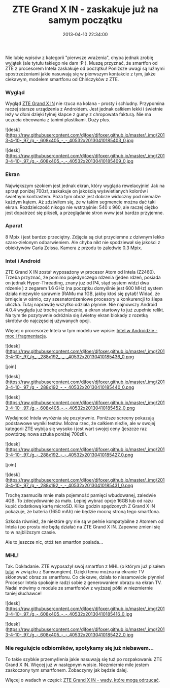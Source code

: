 ﻿---
layout:     post
title:      ZTE Grand X IN - zaskakuje już na samym początku
date:       2013-04-10 22:34:00
summary:    Nie lubię wpisów z kategorii &quot;pierwsze wrażenia&quot;, chyba jednak zrobię wyjątek (ale tytułu takiego nie dam :P ). Muszę przyznać, że smartfon od ZTE z procesorem Intela zaskakuje od początku! Poniższe uwagi są luźnymi spostrzeżeniami jakie nasuwają się w pierwszym kontakcie z tym, jakże ciek...
categories: urządzenia mobilne
---



Nie lubię wpisów z kategorii &quot;pierwsze wrażenia&quot;, chyba jednak zrobię wyjątek (ale tytułu takiego nie dam :P ). Muszę przyznać, że smartfon od ZTE z procesorem Intela zaskakuje od początku! Poniższe uwagi są luźnymi spostrzeżeniami jakie nasuwają się w pierwszym kontakcie z tym, jakże ciekawym, modelem smartfonu od Chińczyków z ZTE.



### Wygląd



Wygląd [ZTE Grand X IN](http://www.ztedevices.com/product/smart_phone/b79c4568-0090-4cde-8e0b-ca85f4352d1c.html) nie rzuca na kolana - prosty i schludny. Przypomina raczej starsze urządzenia z Androidem. Jest jednak całkiem lekki i świetnie leży w dłoni dzięki tylnej klapce z gumy z chropowata fakturą. Nie ma uczucia obcowania z tanimi plastikami. Duży plus.



![desk](https://raw.githubusercontent.com/djfoer/djfoxer.github.io/master/_img/2013-4-10-_97_/g_-_608x405_-_-_40532x20130410185403_0.jpg




![desk](https://raw.githubusercontent.com/djfoer/djfoxer.github.io/master/_img/2013-4-10-_97_/g_-_608x405_-_-_40532x20130410185409_0.jpg





### Ekran



Największym szokiem jest jednak ekran, który wygląda rewelacyjnie! Jak na sprzęt poniżej 700zł, zaskakuje on jakością wyświetlanych kolorów i świetnym kontrastem. Poza tym obraz jest dobrze widoczny pod niemalże każdym kątem. Aż zdziwiłem się, że w takim segmencie można dać taki ekran. Rozdzielczość nikogo nie wstrząśnie: 540 x 960, ale raczej ciężko jest dopatrzeć się pikseli, a przeglądanie stron www jest bardzo przyjemne. 



### Aparat



8 Mpix i jest bardzo przeciętny. Zdjęcia są ciut przyciemne z dziwnym lekko szaro-zielonym odbarwieniem. Ale chyba nikt nie spodziewał się jakości z obiektywów Carla Zeissa. Kamera z przodu to zaledwie 0.3 Mpix. 



### Intel i Android



ZTE Grand X IN został wyposażony w procesor Atom od Intela (Z2460). Trzeba przyznać, że pomimo pojedynczego rdzenia (jeden rdzeń, posiada on jednak Hyper-Threading, znany już od P4, stąd system widzi dwa rdzenie ) z zegarem 1.6 GHz (na początku domyślnie jest 600 MHz) system działa niezwykle sprawnie (RAMu ma 1GB, jakby ktoś się pytał)! Widać, że brnięcie w ośmio, czy szesnatordzeniowe procesory u konkurencji to ślepa uliczka. Tutaj naprawdę wszytko odziała płynnie. Nie najnowszy Android 4.0.4 wygląda już trochę archaicznie, a ekran startowy to już zupełnie relikt. Na tym tle pozytywnie odróżnia się świetny ekran blokady z rozetką skrótów do najczęściej używanych opcji.

Więcej o procesorze Intela w tym modelu we wpisie: [Intel w Androidzie - moc i fragmentacja](http://www.dobreprogramy.pl/djfoxer/Intel-w-Androidzie-moc-i-fragmentacja,40608.html).


![desk](https://raw.githubusercontent.com/djfoer/djfoxer.github.io/master/_img/2013-4-10-_97_/g_-_288x192_-_-_40532x20130410185436_0.png

[join]

![desk](https://raw.githubusercontent.com/djfoer/djfoxer.github.io/master/_img/2013-4-10-_97_/g_-_288x192_-_-_40532x20130410185440_0.png




![desk](https://raw.githubusercontent.com/djfoer/djfoxer.github.io/master/_img/2013-4-10-_97_/g_-_608x405_-_-_40532x20130410185452_0.png



Wydajność Intela wyróżnia się pozytywnie. Poniższe screeny pokazują podstawowe wyniki testów. Można rzec, że całkiem nieźle, ale w swojej kategorii ZTE wybija się wysoko i jest wart swojej ceny (jeszcze raz powtórzę: nowa sztuka poniżej 700zł!).



![desk](https://raw.githubusercontent.com/djfoer/djfoxer.github.io/master/_img/2013-4-10-_97_/g_-_288x192_-_-_40532x20130410185427_0.png

[join]

![desk](https://raw.githubusercontent.com/djfoer/djfoxer.github.io/master/_img/2013-4-10-_97_/g_-_288x192_-_-_40532x20130410185431_0.png



Trochę zasmuciła mnie mała pojemność pamięci wbudowanej, zaledwie 4GB. To zdecydowanie za mało. Lepiej wybrać opcje 16GB lub od razu kupić dodatkową kartę microSD. Kilka godzin spędzonych Z Grand X IN pokazuje, że bateria (1650 mAh) nie będzie mocną stroną tego smartfona.

Szkoda również, że niektóre gry nie są w pełnie kompatybilne z Atomem od Intela i po prostu nie będą działać na ZTE Grand X IN. Zapewne zmieni się to w najbliższym czasie.

Ale to jeszcze nic, otóż ten smartfon posiada...



### MHL!


Tak. Dokładanie. ZTE wyposażył swój smartfon z MHL (o którym już pisałem [tutaj](http://www.dobreprogramy.pl/djfoxer/MHL-smartfon-na-duzym-ekranie-i-problemy-ze-standardami-Samsung,38838.html) w związku z Samsungiem). Dzięki temu można na ekranie TV sklonować obraz ze smartfonu. Co  ciekawe, działa to niesamowicie płynnie! Procesor Intela spokojnie radzi sobie z generowaniem obrazu na ekran TV. Nadal mówimy o module ze smartfonów z wyższej półki w niezmiernie taniej słuchawce!



![desk](https://raw.githubusercontent.com/djfoer/djfoxer.github.io/master/_img/2013-4-10-_97_/g_-_608x405_-_-_40532x20130410185416_0.jpg




![desk](https://raw.githubusercontent.com/djfoer/djfoxer.github.io/master/_img/2013-4-10-_97_/g_-_608x405_-_-_40532x20130410185422_0.jpg





### Nie regulujcie odbiorników, spotykamy się już niebawem...


To takie szybkie przemyślenia jakie nasuwają się tuż po rozpakowaniu ZTE Grand X IN. Więcej już w następnym wpisie. Niezmiernie mile jestem zaskoczony tym smartfonem. Zobaczymy jak będzie dalej.

Więcej o wadach w części: [ZTE Grand X IN - wady, które mogą odrzucać](http://www.dobreprogramy.pl/djfoxer/ZTE-Grand-X-IN-wady-ktore-moga-odrzucac,40649.html).
